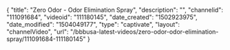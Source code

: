 {
    "title": "Zero Odor - Odor Elimination Spray",
    "description": "",
    "channelid": "111091684",
    "videoid": "111180145",
    "date_created": "1502923975",
    "date_modified": "1504049177",
    "type": "captivate",
    "layout": "channelVideo",
    "url": "\/bbbusa-latest-videos\/zero-odor-odor-elimination-spray\/111091684-111180145"
}
